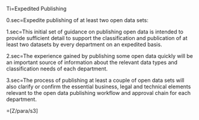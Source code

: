 Ti=Expedited Publishing

0.sec=Expedite publishing of at least two open data sets:

1.sec=This initial set of guidance on publishing open data is intended to provide sufficient detail to support the classification and publication of at least two datasets by every department on an expedited basis.

2.sec=The experience gained by publishing some open data quickly will be an important source of information about the relevant data types and classification needs of each department.

3.sec=The process of publishing at least a couple of open data sets will also clarify or confirm the essential business, legal and technical elements relevant to the open data publishing workflow and approval chain for each department.

=[Z/para/s3]
